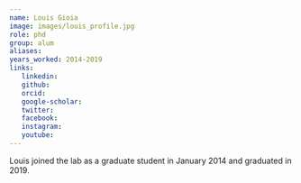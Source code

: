 ```yaml
---
name: Louis Gioia
image: images/louis_profile.jpg
role: phd
group: alum
aliases:
years_worked: 2014-2019
links:
   linkedin: 
   github:
   orcid: 
   google-scholar:
   twitter:
   facebook:
   instagram: 
   youtube:
---
```


Louis joined the lab as a graduate student in January 2014 and graduated in 2019.